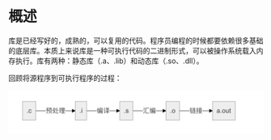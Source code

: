 # 概述

库是已经写好的，成熟的，可以复用的代码。程序员编程的时候都要依赖很多基础的底层库。本质上来说库是一种可执行代码的二进制形式，可以被操作系统载入内存执行。库有两种：静态库（.a、.lib）和动态库（.so、.dll）。

回顾将源程序到可执行程序的过程：

![image-20211128123337084](images/Untitled.assets/image-20211128123337084.png)